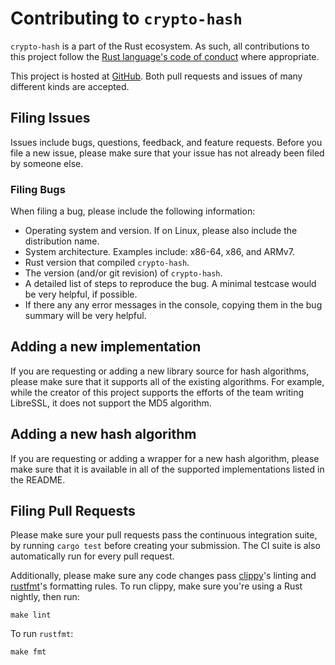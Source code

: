 # Contributing to `crypto-hash`

`crypto-hash` is a part of the Rust ecosystem. As such, all contributions to this project follow the
[Rust language's code of conduct](https://www.rust-lang.org/conduct.html) where appropriate.

This project is hosted at [GitHub](https://github.com/malept/crypto-hash). Both pull requests and
issues of many different kinds are accepted.

## Filing Issues

Issues include bugs, questions, feedback, and feature requests. Before you file a new issue, please
make sure that your issue has not already been filed by someone else.

### Filing Bugs

When filing a bug, please include the following information:

* Operating system and version. If on Linux, please also include the distribution name.
* System architecture. Examples include: x86-64, x86, and ARMv7.
* Rust version that compiled `crypto-hash`.
* The version (and/or git revision) of `crypto-hash`.
* A detailed list of steps to reproduce the bug. A minimal testcase would be very helpful,
  if possible.
* If there any any error messages in the console, copying them in the bug summary will be
  very helpful.

## Adding a new implementation

If you are requesting or adding a new library source for hash algorithms, please make sure that it
supports all of the existing algorithms. For example, while the creator of this project supports the
efforts of the team writing LibreSSL, it does not support the MD5 algorithm.

## Adding a new hash algorithm

If you are requesting or adding a wrapper for a new hash algorithm, please make sure that it is
available in all of the supported implementations listed in the README.

## Filing Pull Requests

Please make sure your pull requests pass the continuous integration suite, by running `cargo test`
before creating your submission. The CI suite is also automatically run for every pull request.

Additionally, please make sure any code changes pass
[clippy](https://github.com/Manishearth/rust-clippy)'s linting and
[rustfmt](https://github.com/rust-lang-nursery/rustfmt)'s formatting rules. To run clippy, make sure
you're using a Rust nightly, then run:

```shell
make lint
```

To run `rustfmt`:

```shell
make fmt
```

